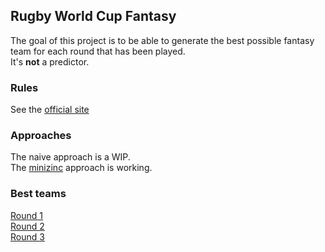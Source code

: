 ## Rugby World Cup Fantasy

The goal of this project is to be able to generate the best possible fantasy team for each round that has been played.  
It's **not** a predictor.

### Rules

See the [official site](https://fantasy.rugbyworldcup.com)

### Approaches

The naive approach is a WIP.  
The [minizinc](./minizinc/readme.md) approach is working.

### Best teams

[Round 1](./teams/round1.md)  
[Round 2](./teams/round2.md)  
[Round 3](./teams/round3.md)
